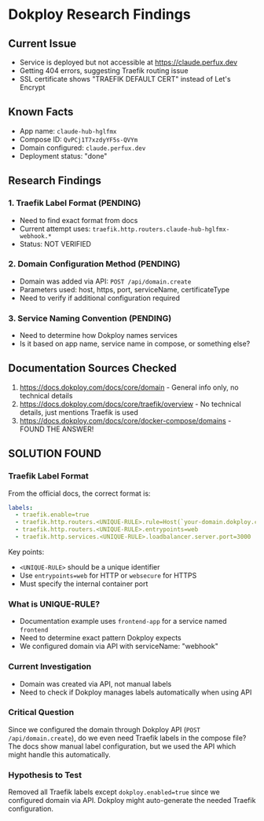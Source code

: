 # Dokploy Research Findings

## Current Issue
- Service is deployed but not accessible at https://claude.perfux.dev
- Getting 404 errors, suggesting Traefik routing issue
- SSL certificate shows "TRAEFIK DEFAULT CERT" instead of Let's Encrypt

## Known Facts
- App name: `claude-hub-hglfmx`
- Compose ID: `QvPCj1T7xzdyYF5s-QVYm`
- Domain configured: `claude.perfux.dev`
- Deployment status: "done"

## Research Findings

### 1. Traefik Label Format (PENDING)
- Need to find exact format from docs
- Current attempt uses: `traefik.http.routers.claude-hub-hglfmx-webhook.*`
- Status: NOT VERIFIED

### 2. Domain Configuration Method (PENDING)
- Domain was added via API: `POST /api/domain.create`
- Parameters used: host, https, port, serviceName, certificateType
- Need to verify if additional configuration required

### 3. Service Naming Convention (PENDING)
- Need to determine how Dokploy names services
- Is it based on app name, service name in compose, or something else?

## Documentation Sources Checked
1. https://docs.dokploy.com/docs/core/domain - General info only, no technical details
2. https://docs.dokploy.com/docs/core/traefik/overview - No technical details, just mentions Traefik is used
3. https://docs.dokploy.com/docs/core/docker-compose/domains - FOUND THE ANSWER!

## SOLUTION FOUND

### Traefik Label Format
From the official docs, the correct format is:
```yaml
labels:
  - traefik.enable=true
  - traefik.http.routers.<UNIQUE-RULE>.rule=Host(`your-domain.dokploy.com`)
  - traefik.http.routers.<UNIQUE-RULE>.entrypoints=web
  - traefik.http.services.<UNIQUE-RULE>.loadbalancer.server.port=3000
```

Key points:
- `<UNIQUE-RULE>` should be a unique identifier
- Use `entrypoints=web` for HTTP or `websecure` for HTTPS
- Must specify the internal container port

### What is UNIQUE-RULE?
- Documentation example uses `frontend-app` for a service named `frontend`
- Need to determine exact pattern Dokploy expects
- We configured domain via API with serviceName: "webhook"

### Current Investigation
- Domain was created via API, not manual labels
- Need to check if Dokploy manages labels automatically when using API

### Critical Question
Since we configured the domain through Dokploy API (`POST /api/domain.create`), do we even need Traefik labels in the compose file? The docs show manual label configuration, but we used the API which might handle this automatically.

### Hypothesis to Test
Removed all Traefik labels except `dokploy.enabled=true` since we configured domain via API. Dokploy might auto-generate the needed Traefik configuration.